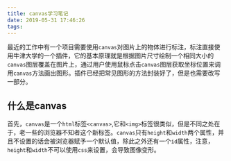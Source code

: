 ```yaml
---
title: canvas学习笔记
date: 2019-05-31 17:46:26
tags:
---
```


最近的工作中有一个项目需要使用`canvas`对图片上的物体进行标注，标注直接使用牛津大学的一个插件，它的基本原理就是根据图片尺寸绘制一个相同大小的`canvas`图层覆盖在图片上，通过用户使用鼠标点击`canvas`图层获取坐标位置来调用`canvas`方法画出图形。插件已经把常见图形的方法封装好了，但是也需要改写一部分。

## 什么是canvas

首先，`canvas`是一个`html`标签`<canvas>`,它和`<img>`标签很类似，但是不同之处在于，老一些的浏览器不知者这个新标签。`canvas`只有`height`和`width`两个属性，并且不设置的话会被浏览器赋予一个默认值，除此之外还有一个`id`属性，注意，`height`和`width`不可以使用`css`来设置，会导致图像变形。

